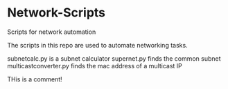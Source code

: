 # Network-Scripts
Scripts for network automation

The scripts in this repo are used to automate networking tasks.  

subnetcalc.py is a subnet calculator
supernet.py finds the common subnet
multicastconverter.py finds the mac address of a multicast IP

THis is a comment!
